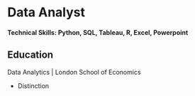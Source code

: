 # Data Analyst

#### Technical Skills: Python, SQL, Tableau, R, Excel, Powerpoint

## Education 
Data Analytics | London School of Economics
- Distinction
